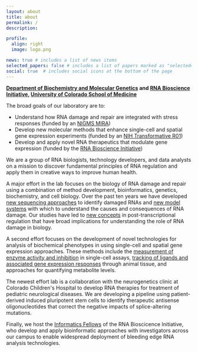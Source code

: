 ```yaml
---
layout: about
title: about
permalink: /
description:

profile:
  align: right
  image: logo.png

news: true # includes a list of news items
selected_papers: false # includes a list of papers marked as "selected={true}"
social: true  # includes social icons at the bottom of the page
---
```


**[Department of Biochemistry and Molecular
Genetics](https://medschool.cuanschutz.edu/biochemistry) and [RNA Bioscience
Initiative](https://medschool.cuanschutz.edu/rbi), [University of Colorado
School of Medicine](https://www.cuanschutz.edu/)**

The broad goals of our laboratory are to:

- Understand how RNA damage and repair are integrated with stress responses
(funded by an [NIGMS
MIRA](https://reporter.nih.gov/search/FWmPa7DGuk6CmPb8Ocb5XQ/project-details/10193187))
- Develop new molecular methods that enhance single-cell and spatial gene
expression experiments (funded by an [NIH Transformative
R01](https://commonfund.nih.gov/tra/recipients))
- Develop and apply novel RNA therapeutics that modulate gene expression (funded
by the [RNA Bioscience Initiative](https://medschool.cuanschutz.edu/rbi))

We are a group of RNA biologists, technology developers, and data analysts on a
mission to discover fundamental principles of RNA regulation and apply them in
creative ways to improve human health.

A major effort in the lab focuses on the biology of RNA damage and repair using a
combination of method development, bioinformatics, genetics, biochemistry, and
cell biology. Over the past ten years we have developed [new sequencing
approaches](https://pubmed.ncbi.nlm.nih.gov/26001965/) to identify damaged RNAs
and [new model systems](https://pubmed.ncbi.nlm.nih.gov/30874502/) with which to
understand the causes and consequences of RNA damage. Our studies have led to
[new concepts](https://elifesciences.org/articles/42262) in post-transcriptional
regulation that have broad implications for understanding the role of RNA damage
in biology.

A second effort focuses on the development of novel technologies for analysis of
biochemical phenotypes in using single-cell and spatial gene expression
approaches. These methods include the [measurement of enzyme activity and
inhibition](https://pubmed.ncbi.nlm.nih.gov/32286626/) in single-cell assays,
[tracking of ligands and associated gene expression
responses](https://pubmed.ncbi.nlm.nih.gov/33843587/) through animal tissue, and
approaches for quantifying metabolite levels.

The newest effort lab is a collaboration with the neurogenetics clinic
at Colorado Children's Hospital to develop RNA therapies for treatment of pediatric
neurological diseases. We are developing a pipeline using patient-derived induced 
pluripotent stem cells to identify therapeutic antisense oligonucleotides that
correct the negative impacts of splice-altering mutations.

Finally, we host the [Informatics
Fellows](https://github.com/rnabioco/)
of the RNA Bioscicence Initiative, who develop and apply bioinformatic approaches
with investigators across our campus to enable widespread deployment of bleeding
edge RNA analysis technologies.
